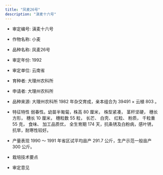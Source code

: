 ```yaml
---
title: "凤麦26号"
description: "滇麦十六号"
---
```

* 审定编号:  滇麦十六号

*  作物名称:  小麦

*  品种名称:  凤麦26号

*  审定年份:  1992

*  审定单位:  云南省

* 育种者:  大理州农科所

*  申请者:  大理州农科所

*  品种来源:  大理州农科所 1982 年杂交育成，亲本组合为 39491 × 云植 803 。

*  特征特性
弱春性。幼苗半匍匐，株高 80 厘米， 株型紧凑， 茎秆坚硬， 穗长方形， 穗长 10 厘米， 穗粒数 55 粒， 长芒、 白壳、 红粒、 粉质， 千粒重 55 克， 食味、 加工品质优， 全生育期 174 天，抗条锈及白粉病，感叶锈，抗旱，耐寒性较好。

*  产量表现
1990 ～ 1991 年省区试平均亩产 291.7 公斤，生产示范一般亩产 300 公斤。

*  栽培技术要点


*  审定意见

